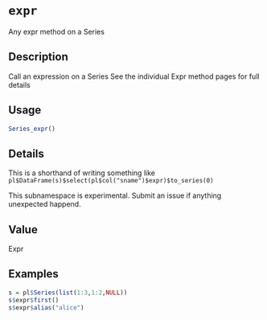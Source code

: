 # `expr`

Any expr method on a Series

## Description

Call an expression on a Series
See the individual Expr method pages for full details

## Usage

```r
Series_expr()
```

## Details

This is a shorthand of writing  something like
`pl$DataFrame(s)$select(pl$col("sname")$expr)$to_series(0)`

This subnamespace is experimental. Submit an issue if anything
unexpected happend.

## Value

Expr

## Examples

```r
s = pl$Series(list(1:3,1:2,NULL))
s$expr$first()
s$expr$alias("alice")
```


